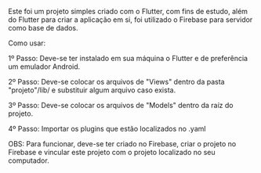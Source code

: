 Este foi um projeto simples criado com o Flutter, com fins de estudo, além do Flutter para criar a aplicação em si, foi utilizado o Firebase para servidor como base de dados.

Como usar:

1º Passo: Deve-se ter instalado em sua máquina o Flutter e de preferência um emulador Android.

2º Passo: Deve-se colocar os arquivos de "Views" dentro da pasta "projeto"/lib/ e substituir algum arquivo caso exista.

3º Passo: Deve-se colocar os arquivos de "Models" dentro da raíz do projeto.

4º Passo: Importar os plugins que estão localizados no .yaml

OBS: Para funcionar, deve-se ter criado no Firebase, criar o projeto no Firebase e vincular este projeto com o projeto localizado no seu computador.
